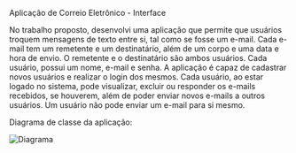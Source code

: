 Aplicação de Correio Eletrônico - Interface

No trabalho proposto, desenvolvi uma aplicação que permite que usuários troquem mensagens de texto entre si, tal como se fosse um e-mail. 
Cada e-mail tem um remetente e um destinatário, além de um corpo e uma data e hora de envio. O remetente e o destinatário são ambos usuários.
Cada usuário, possui um nome, e-mail e senha. A aplicação é capaz de cadastrar novos usuários e realizar o login dos mesmos. 
Cada usuário, ao estar logado no sistema, pode visualizar, excluir ou responder os e-mails recebidos, se houverem, além de poder enviar novos e-mails
a outros usuários. Um usuário não pode enviar um e-mail para si mesmo. 

Diagrama de classe da aplicação:

![Diagrama](https://github.com/deboralawall/POO/assets/86936640/7623381c-6724-41e4-9a99-e9a0ee994a5b)
